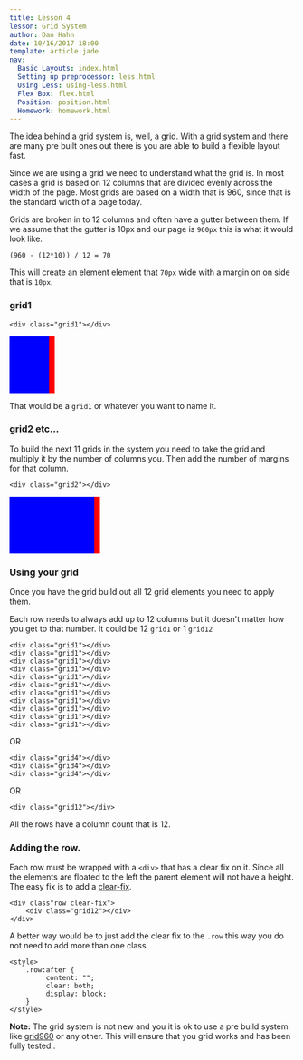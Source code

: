 ```yaml
---
title: Lesson 4
lesson: Grid System
author: Dan Hahn
date: 10/16/2017 18:00
template: article.jade
nav:
  Basic Layouts: index.html
  Setting up preprocessor: less.html
  Using Less: using-less.html
  Flex Box: flex.html
  Position: position.html
  Homework: homework.html
---
```


The idea behind a grid system is, well, a grid. With a grid system and there are many pre built ones out there is you are able to build a flexible layout fast.

Since we are using a grid we need to understand what the grid is. In most cases a grid is based on 12 columns that are divided evenly across the width of the page. Most grids are based on a width that is 960, since that is the standard width of a page today.

Grids are broken in to 12 columns and often have a gutter between them. If we assume that the gutter is 10px and our page is `960px` this is what it would look like.

    (960 - (12*10)) / 12 = 70

This will create an element element that `70px` wide with a margin on on side that is `10px`.

### grid1

    <div class="grid1"></div>

<div style="width:70px;border-right:10px solid red; background-color:blue; height: 100px"></div>

That would be a `grid1` or whatever you want to name it.

### grid2 etc...

To build the next 11 grids in the system you need to take the grid and multiply it by the number of columns you. Then add the number of margins for that column.

    <div class="grid2"></div>

<div style="width:150px;border-right:10px solid red; background-color:blue; height: 100px"></div>

### Using your grid

Once you have the grid build out all 12 grid elements you need to apply them.

Each row needs to always add up to 12 columns but it doesn't matter how you get to that number. It could be 12 `grid1` or 1 `grid12`

    <div class="grid1"></div>
    <div class="grid1"></div>
    <div class="grid1"></div>
    <div class="grid1"></div>
    <div class="grid1"></div>
    <div class="grid1"></div>
    <div class="grid1"></div>
    <div class="grid1"></div>
    <div class="grid1"></div>
    <div class="grid1"></div>
    <div class="grid1"></div>

OR

    <div class="grid4"></div>
    <div class="grid4"></div>
    <div class="grid4"></div>

OR

    <div class="grid12"></div>

All the rows have a column count that is 12.

### Adding the row.

Each row must be wrapped with a `<div>` that has a clear fix on it. Since all the elements are floated to the left the parent element will not have a height. The easy fix is to add a [clear-fix](../lesson-3/clear-fix.html).

    <div class"row clear-fix">
        <div class="grid12"></div>
    </div>

A better way would be to just add the clear fix to the `.row` this way you do not need to add more than one class.

    <style>
        .row:after {
             content: "";
             clear: both;
             display: block;
        }
    </style>

**Note:** The grid system is not new and you it is ok to use a pre build system like [grid960](http://www.960.gs) or any other. This will ensure that you grid works and has been fully tested..

